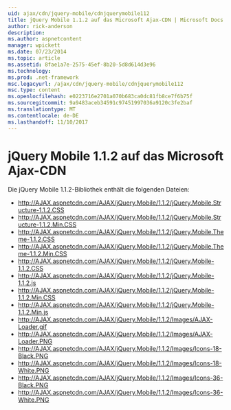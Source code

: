 ```yaml
---
uid: ajax/cdn/jquery-mobile/cdnjquerymobile112
title: jQuery Mobile 1.1.2 auf das Microsoft Ajax-CDN | Microsoft Docs
author: rick-anderson
description: 
ms.author: aspnetcontent
manager: wpickett
ms.date: 07/23/2014
ms.topic: article
ms.assetid: 8fae1a7e-2575-45ef-8b20-5d8d614d3e96
ms.technology: 
ms.prod: .net-framework
msc.legacyurl: /ajax/cdn/jquery-mobile/cdnjquerymobile112
msc.type: content
ms.openlocfilehash: e0223716e2701a070b683ca0dc81fb8ce7f6b75f
ms.sourcegitcommit: 9a9483aceb34591c97451997036a9120c3fe2baf
ms.translationtype: MT
ms.contentlocale: de-DE
ms.lasthandoff: 11/10/2017
---
```

<a name="jquery-mobile-112-on-the-microsoft-ajax-cdn"></a>jQuery Mobile 1.1.2 auf das Microsoft Ajax-CDN
====================
Die jQuery Mobile 1.1.2-Bibliothek enthält die folgenden Dateien:

- http://AJAX.aspnetcdn.com/AJAX/jQuery.Mobile/1.1.2/jQuery.Mobile.Structure-1.1.2.CSS
- http://AJAX.aspnetcdn.com/AJAX/jQuery.Mobile/1.1.2/jQuery.Mobile.Structure-1.1.2.Min.CSS
- http://AJAX.aspnetcdn.com/AJAX/jQuery.Mobile/1.1.2/jQuery.Mobile.Theme-1.1.2.CSS
- http://AJAX.aspnetcdn.com/AJAX/jQuery.Mobile/1.1.2/jQuery.Mobile.Theme-1.1.2.Min.CSS
- http://AJAX.aspnetcdn.com/AJAX/jQuery.Mobile/1.1.2/jQuery.Mobile-1.1.2.CSS
- http://AJAX.aspnetcdn.com/AJAX/jQuery.Mobile/1.1.2/jQuery.Mobile-1.1.2.js
- http://AJAX.aspnetcdn.com/AJAX/jQuery.Mobile/1.1.2/jQuery.Mobile-1.1.2.Min.CSS
- http://AJAX.aspnetcdn.com/AJAX/jQuery.Mobile/1.1.2/jQuery.Mobile-1.1.2.Min.js
- http://AJAX.aspnetcdn.com/AJAX/jQuery.Mobile/1.1.2/Images/AJAX-Loader.gif
- http://AJAX.aspnetcdn.com/AJAX/jQuery.Mobile/1.1.2/Images/AJAX-Loader.PNG
- http://AJAX.aspnetcdn.com/AJAX/jQuery.Mobile/1.1.2/Images/Icons-18-Black.PNG
- http://AJAX.aspnetcdn.com/AJAX/jQuery.Mobile/1.1.2/Images/Icons-18-White.PNG
- http://AJAX.aspnetcdn.com/AJAX/jQuery.Mobile/1.1.2/Images/Icons-36-Black.PNG
- http://AJAX.aspnetcdn.com/AJAX/jQuery.Mobile/1.1.2/Images/Icons-36-White.PNG
